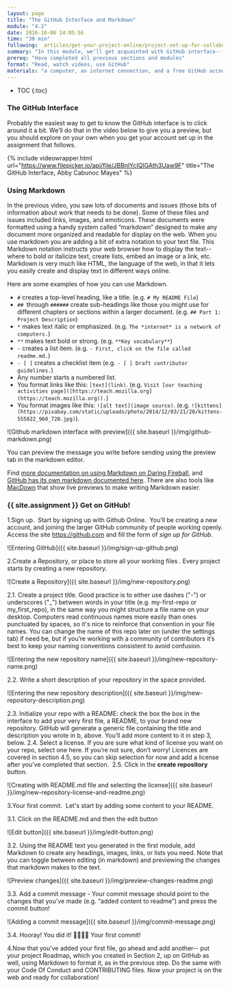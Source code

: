 ```yaml
---
layout: page
title: "The GitHub Interface and Markdown"
module: "4.2"
date: 2016-10-06 14:05:56
time: "30 min"
following: _articles/get-your-project-online/project-set-up-for-collaboration-with-github.md
summary: "In this module, we’ll get acquainted with GitHub interface-- the place where all the magic happens. You’ll also sign up for a GitHub account, and start getting your project online!"
prereq: "Have completed all previous sections and modules"
format: "Read, watch videos, use GitHub"
materials: "a computer, an internet connection, and a free GitHub account"
---
```

* TOC
{:toc}

### The GitHub Interface

Probably the easiest way to get to know the GitHub interface is to click around it a bit. We’ll do that in the video below to give you a preview, but you should explore on your own when you get your account set up in the assignment that follows.

{% include videowrapper.html
  url="https://www.filepicker.io/api/file/JBBnlYcIQlGAth3Uaw9F"
  title="The GitHub Interface, Abby Cabunoc Mayes" %}

### Using Markdown

In the previous video, you saw lots of documents and issues (those bits of information about work that needs to be done). Some of these files and issues included links, images, and emoticons. These documents were formatted using a handy system called “markdown” designed to make any document more organized and readable for display on the web. When you use markdown you are adding a bit of extra notation to your text file. This Markdown notation instructs your web browser how to display the text-- where to bold or italicize text, create lists, embed an image or a link, etc. Markdown is very much like HTML, the language of the web, in that it lets you easily create and display text in different ways online.

Here are some examples of how you can use Markdown.

*   `#` creates a top-level heading, like a title. (e.g. `# My README File`)
*   `## `through `######` create sub-headings like those you might use for different chapters or sections within a larger document. (e.g. `## Part 1: Project Description`)
*   `*` makes text italic or emphasized. (e.g. `The *internet* is a network of computers.`)
*   `**` makes text bold or strong. (e.g. `**Key vocabulary**`)
*   `-` creates a list item. (e.g. `- First, click on the file called readme.md.`)
*   `- [ ]` creates a checklist item (e.g. `- [ ] Draft contributor guidelines.`)
*   Any number starts a numbered list.
*   You format links like this: `[text](link)`. (e.g. `Visit [our teaching activities page]([https://teach.mozilla.org](https://teach.mozilla.org)).`)
*   You format images like this: `![alt text](image source)`. (e.g. `![kittens](https://pixabay.com/static/uploads/photo/2014/12/03/21/20/kittens-555822_960_720.jpg)`).

![Github markdown interface with preview]({{ site.baseurl }}/img/github-markdown.png)

You can preview the message you write before sending using the preview tab in the markdown editor.

Find [more documentation on using Markdown on Daring Fireball](http://daringfireball.net/projects/markdown/syntax), and [GitHub has its own markdown documented here](https://guides.github.com/features/mastering-markdown/). There are also tools like [MacDown](http://macdown.uranusjr.com/) that show live previews to make writing Markdown easier.

### {{ site.assignment }} Get on GitHub!

1.Sign up.  Start by signing up with Github Online.  You’ll be creating a new account, and joining the larger GitHub community of people working openly. Access the site https://github.com and  fill the form of *sign up for GitHub*.

![Entering GitHub]({{ site.baseurl }}/img/sign-up-github.png)

2.Create a Repository, or place to store all your working files . Every project starts by creating a new repository.

![Create a Repository]({{ site.baseurl }}/img/new-repository.png)

2.1.  Create a project title. Good practice is to either use dashes ("-") or underscores ("_") between words in your title (e.g. my-first-repo or my_first_repo), in the same way you might structure a file name on your desktop. Computers read continuous names more easily than ones punctuated by spaces, so it's nice to reinforce that convention in your file names. You can change the name of this repo later on (under the settings tab) if need be, but if you’re working with a community of contributors it’s best to keep your naming conventions consistent to avoid confusion.

![Entering the new repository name]({{ site.baseurl }}/img/new-repository-name.png)

2.2.  Write a short description of your repository in the space provided.

![Entering the new repository description]({{ site.baseurl }}/img/new-repository-description.png)
    
2.3.  Initialize your repo with a README: check the box the box in the interface to add your very first file, a README, to your brand new repository. GitHub will generate a generic file containing the title and description you wrote in b, above. You’ll add more content to it in step 3, below.
2.4.  Select a license. If you are sure what kind of license you want on your repo, select one here. If you’re not sure, don’t worry! Licences are covered in section 4.5, so you can skip selection for now and add a license after you’ve completed that section. 
2.5. Click in the **create repository** button.

![Creating with README.md file and selecting the license]({{ site.baseurl }}/img/new-repository-license-and-readme.png)    
    
3.Your first commit.  Let's start by adding some content to your README.

3.1.  Click on the README.md and then the edit button 

![Edit button]({{ site.baseurl }}/img/edit-button.png) 

3.2.  Using the README text you generated in the first module, add Markdown to create any headings, images, links, or lists you need. Note that you can toggle between editing (in markdown) and previewing the changes that markdown makes to the text.

![Preview changes]({{ site.baseurl }}/img/preview-changes-readme.png) 

3.3.  Add a commit message - Your commit message should point to the changes that you've made (e.g. “added content to readme”) and press the commit button! 

![Adding a commit message]({{ site.baseurl }}/img/commit-message.png) 

3.4.  Hooray! You did it! 👏🏽✨🎉 Your first commit!

4.Now that you’ve added your first file, go ahead and add another-- put your project Roadmap, which you created in Section 2, up on GitHub as well, using Markdown to format it, as in the previous step. Do the same with your Code Of Conduct and CONTRIBUTING files. Now your project is on the web and ready for collaboration!
